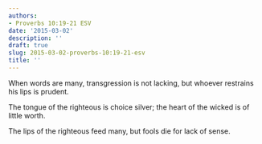 ```yaml
---
authors:
- Proverbs 10:19-21 ESV
date: '2015-03-02'
description: ''
draft: true
slug: 2015-03-02-proverbs-10:19-21-esv
title: ''
---
```

When words are many, transgression is not lacking, but whoever restrains his lips is prudent. 

The tongue of the righteous is choice silver; the heart of the wicked is of little worth. 

The lips of the righteous feed many, but fools die for lack of sense.



